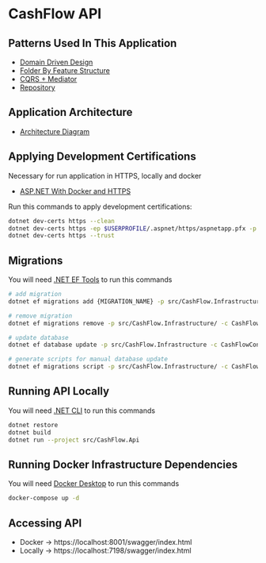 # CashFlow API

## Patterns Used In This Application

- [Domain Driven Design](https://balta.io/cursos/modelando-dominios-ricos)
- [Folder By Feature Structure](https://github.com/tfsantosbr/dotnet-folder-by-feature-structure)
- [CQRS + Mediator](https://balta.io/blog/aspnet-core-cqrs-mediator)
- [Repository](https://learning.eximia.co/videos/repositorios)

## Application Architecture

- [Architecture Diagram](https://viewer.diagrams.net/index.html?tags=%7B%7D&highlight=0000ff&edit=_blank&layers=1&nav=1&title=cashflow-app#R3VndcqIwGH0aL9sRCBQvLdp2Z9xpt%2B5Mt73ZiRAxbSRsiD%2F06TdAUDBR2xGtuzdOchIgOefLyZfYsrzp8pbBePKdBoi0zHawbFm9lmm6HUP8ZkBaAFcduwBChoMCMtbAEL8jCbYlOsMBSmodOaWE47gO%2BjSKkM9rGGSMLurdxpTUvxrDECnA0IdERZ9wwCdyWubVGr9DOJyUXzacTtEyhWVnOZNkAgO6qEBWv2V5jFJelKZLD5GMu5KX4rmbLa2rgTEU8Y88cDeHz%2Fb76w8vxS8vzE5eXAQu5GDnkMzkhOVgeVoywOgsClD2knbLul5MMEfDGPpZ60JILrAJnxJRM0RRHZQc5xwxjpYVSA7yFtEp4iwVXWRrR%2FKVlozK%2BmJNP3AlNqlSXz4IpeTh6tVrVkRBEvMJkkyFJK87vLsZ3D8JtPvwoFAmZsrrvCSc0TfkUUKZQCIaiZ7XY0zIBgQJDiNR9QV%2FSODXGW9YhGNXNkxxEGSf0QpRl2pMIz6Ug9JEy6eFcevC2KouhqXRxTqWLFcK7ygQa1dWKeMTGtIIkv4a3WBo3WdAaSylekWcp9KI4IzTupCCPpb%2Bks%2FnleescmmX1d6y2thLq7UHxLCYeyZsDm4VJaEz5qMdcwfSCiELEd%2FRT5ptRsxOiRkikON53fQaVwwoC%2BkJjfI19G2H7RgnsR0DbPiOa17aSoTrjAfYR6LLVujqQQ5HMEEt0yGZw4yYKIVZaZokf4hCothz4qzopwQLNpm1n8pRwftgtAKg%2FxbmatzPuHgNKi2tWCKG3Qz%2FwNng31HZdzTsu8eyF0O1ffg%2BYygbUh61MI7P1PmPsBxMoNq9bjEcze0Na6scQaZGgtgcC0r%2BW0WAvaGIczpFfrfR4LH%2FcwC79%2Fe9t5HN7x5fLwxFkB0m%2FuHcUSFEQ9tHc0dLQ5E2d2zERbQkOQpJHoFJMibiKCA3vnaX%2BRkzPs%2FD%2BSzjV5NLHiSUueH2lqvJJsFJo9lWqD%2FjdLKlS%2Bv2ppLaics0uppK6gk6Veq4a5S7zEa8BcfJtniukA6TuLgqGONlJl4TzmPaoBbQQLNfGrr8ZQU2TpmrUNajU4ijMyOus0Gcxgl0ln00x1avRLpxTIRvckxV7s7DnhvQwWpv6KA53%2Bvi93iGDL7CkBs01vLiaq%2BzXn2lsZajrMZ7npV4YstnlBDEEvW42Q1gzPOWw4%2FtB4WtAZx62HY0YQvUsD2a6xrOv5RH7LiWamYNlHf2e7ML80sXgXqWeUQxTTCnDKOvj3IA3L1R7p40ytXLkfO%2BmzqIfsesn1Z0OUpDd1Oiuv5LKG%2Br%2FK9m9f8C)

## Applying Development Certifications

Necessary for run application in HTTPS, locally and docker

- [ASP.NET With Docker and HTTPS](https://josiahmortenson.dev/blog/2020-06-08-aspnetcore-docker-https)

Run this commands to apply development certifications:

```bash
dotnet dev-certs https --clean
dotnet dev-certs https -ep $USERPROFILE/.aspnet/https/aspnetapp.pfx -p dev@123
dotnet dev-certs https --trust
```

## Migrations

You will need [.NET EF Tools](https://docs.microsoft.com/en-us/ef/core/cli/dotnet) to run this commands

```bash
# add migration
dotnet ef migrations add {MIGRATION_NAME} -p src/CashFlow.Infrastructure/ -c CashFlowContext -s src/CashFlow.Api -o Migrations

# remove migration
dotnet ef migrations remove -p src/CashFlow.Infrastructure/ -c CashFlowContext -s src/CashFlow.Api

# update database
dotnet ef database update -p src/CashFlow.Infrastructure -c CashFlowContext -s src/CashFlow.Api

# generate scripts for manual database update
dotnet ef migrations script -p src/CashFlow.Infrastructure/ -c CashFlowContext -s src/CashFlow.Api -o ./scripts/migrations.sql
```

## Running API Locally

You will need [.NET CLI](https://dotnet.microsoft.com/en-us/download) to run this commands

```bash
dotnet restore
dotnet build
dotnet run --project src/CashFlow.Api
```

## Running Docker Infrastructure Dependencies

You will need [Docker Desktop](https://docs.docker.com/desktop/install/windows-install/) to run this commands

```bash
docker-compose up -d
```

## Accessing API

- Docker -> https://localhost:8001/swagger/index.html
- Locally ->  https://localhost:7198/swagger/index.html